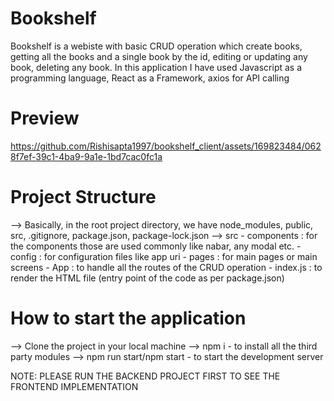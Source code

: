 # Bookshelf

Bookshelf is a webiste with basic CRUD operation which create books, getting all the books and a single book by the id, editing or updating any book, deleting any book.
In this application I have used Javascript as a programming language, React as a Framework, axios for API calling

# Preview
https://github.com/Rishisapta1997/bookshelf_client/assets/169823484/0628f7ef-39c1-4ba9-9a1e-1bd7cac0fc1a

# Project Structure
--> Basically, in the root project directory, we have node_modules, public, src, .gitignore, package.json, package-lock.json
--> src
    - components  : for the components those are used commonly like nabar, any modal etc.
    - config      : for configuration files like app uri
    - pages       : for main pages or main screens
    - App         : to handle all the routes of the CRUD operation
    - index.js    : to render the HTML file (entry point of the code as per package.json)

# How to start the application
--> Clone the project in your local machine
--> npm i - to install all the third party modules
--> npm run start/npm start - to start the development server


NOTE: PLEASE RUN THE BACKEND PROJECT FIRST TO SEE THE FRONTEND IMPLEMENTATION 
